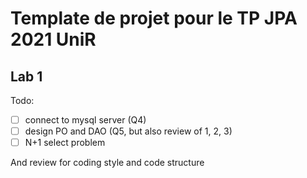 # Template de projet pour le TP JPA 2021 UniR

## Lab 1

Todo:

- [ ] connect to mysql server (Q4)
- [ ] design PO and DAO (Q5, but also review of 1, 2, 3)
- [ ] N+1 select problem

And review for coding style and code structure